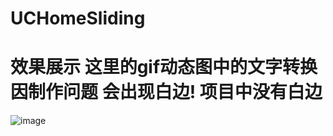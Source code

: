 # UCHomeSliding
# 效果展示  这里的gif动态图中的文字转换因制作问题 会出现白边! 项目中没有白边

![image](https://github.com/suoxiaoxiao/UCHomeSliding/blob/master/animation.gif)
